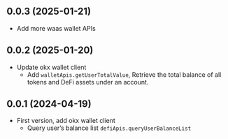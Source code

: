 ## 0.0.3 (2025-01-21)

- Add more waas wallet APIs

## 0.0.2 (2025-01-20)

- Update okx wallet client
  - Add `walletApis.getUserTotalValue`, Retrieve the total balance of all tokens and DeFi assets under an account.

## 0.0.1 (2024-04-19)

- First version, add okx wallet client
  - Query user’s balance list `defiApis.queryUserBalanceList`
